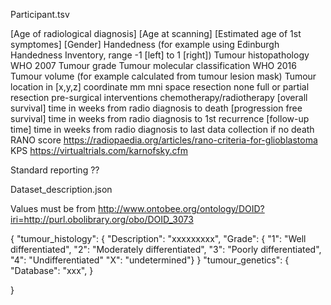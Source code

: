 Participant.tsv

[Age of radiological diagnosis]
[Age at scanning]
[Estimated age of 1st symptomes]
[Gender]
Handedness (for example using Edinburgh Handedness Inventory, range -1 [left] to 1 [right])
Tumour histopathology WHO 2007
Tumour grade
Tumour molecular classification WHO 2016
Tumour volume (for example calculated from tumour lesion mask)
Tumour location in [x,y,z] coordinate mm mni space
resection none full or partial resection
pre-surgical interventions chemotherapy/radiotherapy
[overall survival] time in weeks from radio diagnosis to death
[progression free survival] time in weeks from radio diagnosis to 1st recurrence
[follow-up time] time in weeks from radio diagnosis to last data collection if no death
RANO score https://radiopaedia.org/articles/rano-criteria-for-glioblastoma
KPS https://virtualtrials.com/karnofsky.cfm

Standard reporting ??

Dataset_description.json

Values must be from
http://www.ontobee.org/ontology/DOID?iri=http://purl.obolibrary.org/obo/DOID_3073

{
"tumour_histology": {
"Description": "xxxxxxxxx",
"Grade":
{ "1": "Well differentiated",
"2": "Moderately differentiated",
"3": "Poorly differentiated",
"4": "Undifferentiated"
"X": "undetermined"}
}
"tumour_genetics": {
"Database": "xxx",
}

}
